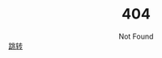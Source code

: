 # <center>404</center>
<center>Not Found</center>
<a href="BenjaminPan61618.github.io/index.html">跳转</a>
